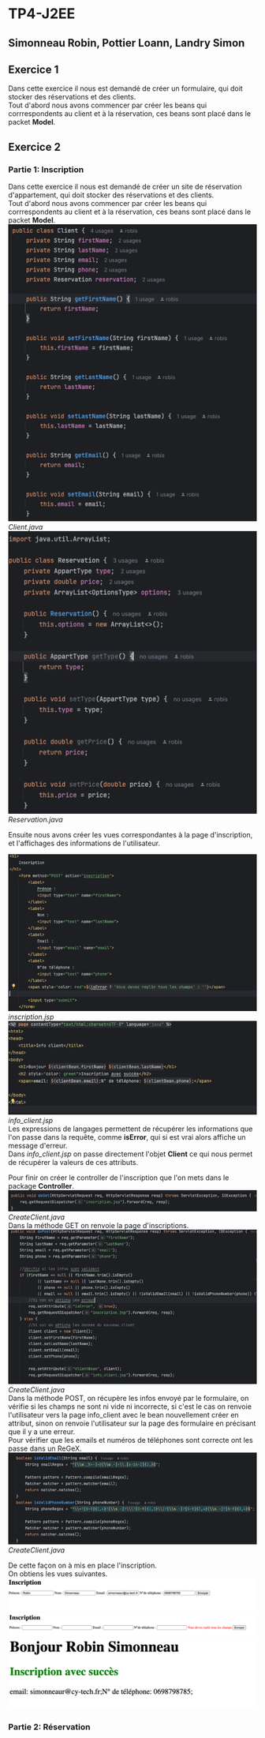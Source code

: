 # TP4-J2EE
## Simonneau Robin, Pottier Loann, Landry Simon

## **Exercice 1**
Dans cette exercice il nous est demandé de créer un formulaire, qui doit stocker des réservations et des clients.  
Tout d'abord nous avons commencer par créer les beans qui corrrespondents au client et à la réservation, ces beans sont placé dans le packet **Model**.


## **Exercice 2**
### Partie 1: Inscription
Dans cette exercice il nous est demandé de créer un site de réservation d'appartement, qui doit stocker des réservations et des clients.  
Tout d'abord nous avons commencer par créer les beans qui corrrespondents au client et à la réservation, ces beans sont placé dans le packet **Model**.  
![image1](images/clientBean.png)  
*Client.java*  
![image1](images/reservationBean.png)  
*Reservation.java*  

Ensuite nous avons créer les vues correspondantes à la page d'inscription, et l'affichages des informations de l'utilisateur.  

![image1](images/InscriptionJSP.png)  
*inscription.jsp*  
![image1](images/InfoClientsJSP.png)  
*info_client.jsp*  
Les expressions de langages permettent de récupérer les informations que l'on passe dans la requête, comme **isError**, qui si est vrai alors affiche un message d'erreur.  
Dans _info_client.jsp_ on passe directement l'objet **Client** ce qui nous permet de récupérer la valeurs de ces attributs.  
  
Pour finir on créer le controller de l'inscription que l'on mets dans le package **Controller**.  
![image1](images/inscriptionGetController.png)  
*CreateClient.java*  
Dans la méthode GET on renvoie la page d'inscriptions.  
![image1](images/inscriptionControllerPost.png)  
*CreateClient.java*  
Dans la méthode POST, on récupère les infos envoyé par le formulaire, on vérifie si les champs ne sont ni vide ni incorrecte, si c'est le cas on renvoie l'utilisateur vers la page info_client avec le bean nouvellement créer en attribut, sinon on renvoie l'utilisateur sur la page des formulaire en précisant que il y a une erreur.  
Pour vérifier que les emails et numéros de téléphones sont correcte ont les passe dans un ReGeX.
![image1](images/Regex.png)  
*CreateClient.java*  

De cette façon on à mis en place l'inscription.  
On obtiens les vues suivantes.
![image1](images/Inscription1.png)
![image1](images/Inscription2.png)
![image1](images/InscriptionR.png)



### Partie 2: Réservation
